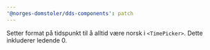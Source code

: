 ```yaml
---
'@norges-domstoler/dds-components': patch
---
```


Setter format på tidspunkt til å alltid være norsk i `<TimePicker>`. Dette inkluderer ledende 0.
